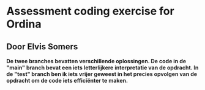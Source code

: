 # Assessment coding exercise for Ordina
## Door Elvis Somers

**De twee branches bevatten verschillende oplossingen. De code in de "main" branch bevat een iets letterlijkere interpretatie van de opdracht. In de "test" branch ben ik iets vrijer geweest in het precies opvolgen van de opdracht om de code iets efficiënter te maken.**
